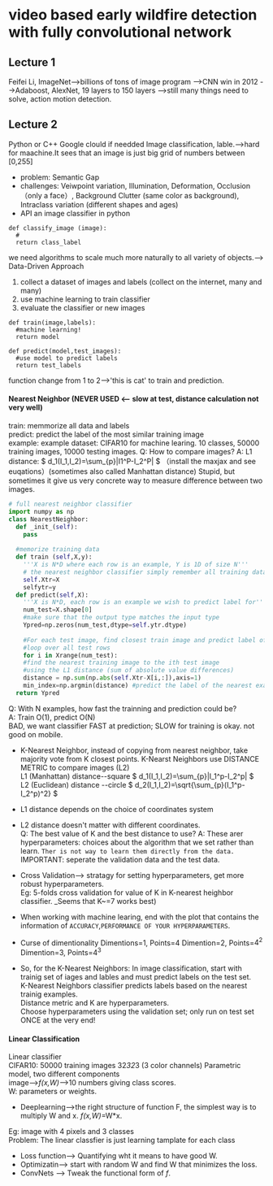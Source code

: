 # video based early wildfire detection with fully convolutional network

## Lecture 1
Feifei Li, 
ImageNet-->billions of tons of image program
        -->CNN win in 2012
        -->Adaboost, AlexNet, 19 layers to 150 layers
        -->still many things need to solve, action motion detection.
        
## Lecture 2
Python or C++
Google clould if needded
Image classification, lable.-->hard for maachine.It sees that 
                               an image is just big grid of numbers between [0,255]  
* problem: Semantic Gap                               
* challenges: Veiwpoint variation, Illumination, Deformation, Occlusion （only a face）, 
              Background Clutter (same color as background), 
              Intraclass variation (different shapes and ages)  
* API an image classifier in python
```
def classify_image (image):
  #
  return class_label
```
we need algorithms to scale much more naturally to all variety of objects.-->  
Data-Driven Approach
  1. collect a dataset of images and labels (collect on the internet, many and many)
  2. use machine learning to train classifier
  3. evaluate the classifier or new images
```
def train(image,labels):
  #machine learning!
  return model
```
```
def predict(model,test_images):
  #use model to predict labels
  return test_labels
```
function change from 1 to 2-->'this is cat' to train and prediction.  

#### Nearest Neighbor (NEVER USED <-- slow at test, distance calculation not very well)
  train: memmorize all data and labels  
  predict: predict the label of the most similar training image  
  example: example dataset: CIFAR10 for machine learing. 10 classes, 50000 training images, 10000 testing images.
  Q: How to compare images?
  A: L1 distance:  $ d_1(I_1,I_2)=\sum_{p}|I1^P-I_2^P| $ （install the maxjax and        see euqations）(sometimes also called Manhattan distance)
     Stupid, but sometimes it give us very concrete way to measure difference between two images.  
```python
# full nearest neighbor classifier
import numpy as np
class NearestNeighbor:
  def _init_(self):
    pass
  
  #memorize training data
  def train (self,X,y):
    '''X is N*D where each row is an example, Y is 1D of size N'''
    # the nearest neighbor classifier simply remember all training data
    self.Xtr=X
    selfytr=y
  def predict(self,X):
    '''X is N*D, each row is an example we wish to predict label for'''
    num_test=X.shape[0]
    #make sure that the output type matches the input type
    Ypred=np.zeros(num_test,dtype=self.ytr.dtype)
    
    #For each test image, find closest train image and predict label of nearest image
    #loop over all test rows
    for i in Xrange(num_test):
    #find the nearest training image to the ith test image
    #using the L1 distance (sum of absolute value differences)
    distance = np.sum(np.abs(self.Xtr-X[i,:]),axis=1)
    min_index=np.argmin(distance) #predict the label of the nearest example
  return Ypred
```
  Q: With N examples, how fast the trainning and prediction could be?  
  A: Train O(1), predict O(N)  
     BAD, we want classifier FAST at prediction; SLOW for training is okay.  not good on mobile.
  * K-Nearest Neighbor, instead of copying from nearest neighbor, take majority vote from K closest points.
  K-Nearst Neighbors use DISTANCE METRIC to compare images (L2)  
  L1 (Manhattan) distance--square $ d_1(I_1,I_2)=\sum_{p}|I_1^p-I_2^p| $  
  L2 (Euclidean) distance --circle $ d_2(I_1,I_2)=\sqrt{\sum_{p}(I_1^p-I_2^p)^2} $  
  * L1 distance depends on the choice of coordinates system
  * L2 distance doesn't matter with different coordinates.  
  Q: The best value of K and the best distance to use?
  A: These arer hyperparameters: choices about the algorithm that we set rather than learn. `Ther is not way to learn them directly from the data.`  
  IMPORTANT: seperate the validation data and the test data.
  * Cross Validation--> stratagy for setting hyperparameters, get more robust hyperparameters.  
  Eg: 5-folds cross validation for value of K in K-nearest heighbor classifier. _Seems that K~=7 works best)
  
* When working with machine learing, end with the plot that contains the information of `ACCURACY`,`PERFORMANCE OF YOUR HYPERPARAMETERS`.

* Curse of dimentionality
  Dimentions=1, Points=4
  Dimention=2, Points=$4^2$
  Dimention=3, Points=$4^3$
  
* So, for the K-Nearest Neighbors:
  In image classification, start with trainig set of iages and lables and must predict labels on the test set.  
  K-Nearest Neighbors classifier predicts labels based on the nearest trainig examples.  
  Distance metric and K are hyperparameters.  
  Choose hyperparameters using the validation set; only run on test set ONCE at the very end!  

#### Linear Classification
Linear classifier  
CIFAR10: 50000 training images 32*32*3 (3 color channels)
Parametric model, two different components  
image-->_f(x,W)_-->10 numbers giving class scores.  
W: parameters or weights.  

* Deeplearning-->the right structure of function F, the simplest way is to multiply W and x. _f(x,W)_=W*x.  

Eg: image with 4 pixels and 3 classes  
Problem: The linear classfier is just learning tamplate for each class
* Loss function--> Quantifying wht it means to have good W.
* Optimizatin--> start with random W and find W that minimizes the loss.
* ConvNets --> Tweak the functional form of _f_.
 
